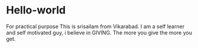 # Hello-world
For practical purpose
This is srisailam from Vikarabad. I am a self learner and self motivated guy, i believe in GIVING. The more you give the more you get.

